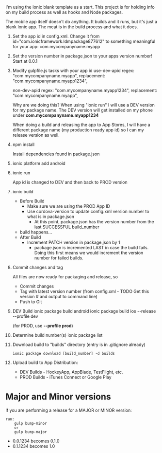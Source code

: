 
I'm using the Ionic blank template as a start. This project is for holding info on my build process as well as hooks and Node packages.

The mobile app itself doesn't do anything. It builds and it runs, but it's just a blank Ionic app. The meat is in the build process and what it does.



1. Set the app id in config.xml. Change it from id="com.ionicframework.ldmpackage877612"
    to something meaningful for your app: com.mycompanyname.myapp

1. Set the version number in package.json to your apps version number! Start at 0.0.1

1. Modify gulpfile.js tasks with your app id
   use-dev-apid
        regex: "com.mycompanyname.myapp",
        replacement: "com.mycompanyname.myapp1234",

   non-dev-apid
        regex: "com.mycompanyname.myapp1234",
        replacement: "com.mycompanyname.myapp",

   Why are we doing this?
   When using "ionic run" I will use a DEV version for my package name. The DEV version will get installed on my phone under **com.mycompanyname.myapp1234**

   When doing a build and releasing the app to App Stores, I will have a different package name (my production ready app id) so I can my release version as well.

1. npm install

   Install dependencies found in package.json

1. ionic platform add android

1. ionic run

   App id is changed to DEV and then back to PROD version

1. ionic build
    * Before Build
        * Make sure we are using the PROD App ID
        * Use cordova-version to update config.xml version number to what is in package.json
            * At this point, package.json has the version number from the last SUCCESSFUL build_number
    * build happens...
    * After Build
        * Increment PATCH version in package.json by 1
            * package.json is incremented LAST in case the build fails. Doing this first means we would increment the version number for failed builds.

1. Commit changes and tag

    All files are now ready for packaging and release, so
    * Commit changes
    * Tag with latest version number (from config.xml - TODO Get this version # and output to command line)
    * Push to Git

1. DEV Build
        ionic package build android
        ionic package build ios --release --profile dev

    (for PROD, use **--profile prod**)

1. Determine build number(s)
       ionic package list

1. Download build to "builds" directory (entry is in .gitignore already)

       ionic package download [build_number] -d builds

1. Upload build to App Distribution:
   * DEV Builds - HockeyApp, AppBlade, TestFlight, etc.
   * PROD Builds - iTunes Connect or Google Play        




# Major and Minor versions
If you are performing a release for a MAJOR or MINOR version:

    run:
        gulp bump-minor
        or
        gulp bump-major

* 0.0.1234 becomes 0.1.0
* 0.1.1234 becomes 1.0

